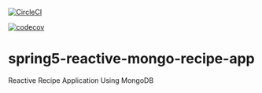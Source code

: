 [![CircleCI](https://circleci.com/gh/Griesba/spring5-reactive-mongo-recipe-app.svg?style=svg)](https://circleci.com/gh/Griesba/spring5-reactive-mongo-recipe-app)

[![codecov](https://codecov.io/gh/Griesba/spring5-reactive-mongo-recipe-app/branch/master/graph/badge.svg)](https://codecov.io/gh/Griesba/spring5-reactive-mongo-recipe-app)

# spring5-reactive-mongo-recipe-app
Reactive Recipe Application Using MongoDB
